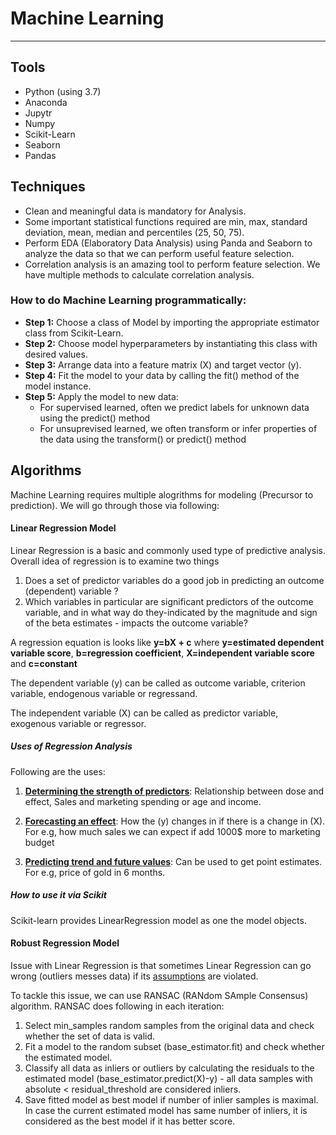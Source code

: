 # Machine Learning
----------------------

## Tools

* Python (using 3.7)
* Anaconda
* Jupytr
* Numpy
* Scikit-Learn
* Seaborn
* Pandas

## Techniques
* Clean and meaningful data is mandatory for Analysis.
* Some important statistical functions required are min, max, standard deviation, mean, median and percentiles (25, 50, 75).
* Perform EDA (Elaboratory Data Analysis) using Panda and Seaborn to analyze the data so that we can perform useful feature selection.
* Correlation analysis is an amazing tool to perform feature selection. We have multiple methods to calculate correlation analysis.

### How to do Machine Learning programmatically:

* <b>Step 1:</b> Choose a class of Model by importing the appropriate estimator class from Scikit-Learn.
* <b>Step 2:</b> Choose model hyperparameters by instantiating this class with desired values.
* <b>Step 3:</b> Arrange data into a feature matrix (X) and target vector (y).
* <b>Step 4:</b> Fit the model to your data by calling the fit() method of the model instance.
* <b>Step 5:</b> Apply the model to new data:
    - For supervised learned, often we predict labels for unknown data using the predict() method
    - For unsuprevised learned, we often transform or infer properties of the data using the transform() or predict() method


## Algorithms

Machine Learning requires multiple alogrithms for modeling (Precursor to prediction). We will go through those via following:

#### Linear Regression Model

Linear Regression is a basic and commonly used type of predictive analysis. Overall idea of regression is to examine two things

1. Does a set of predictor variables do a good job in predicting an outcome (dependent) variable ?
2. Which variables in particular are significant predictors of the outcome variable, and in what way do they-indicated by the magnitude and sign of the beta estimates - impacts the outcome variable?

A regression equation is looks like <b>y=bX + c</b> where <b>y=estimated dependent variable score</b>, <b>b=regression coefficient</b>, <b>X=independent variable score</b> and <b>c=constant</b>

The dependent variable (y) can be called as outcome variable, criterion variable, endogenous variable or regressand.

The independent variable (X) can be called as predictor variable, exogenous variable or regressor.

##### Uses of Regression Analysis

Following are the uses:

1. <b><u>Determining the strength of predictors</u></b>: Relationship between dose and effect, Sales and marketing spending or age and income.

2. <b><u>Forecasting an effect</u></b>: How the (y) changes in if there is a change in (X). For e.g, how much sales we can expect if add 1000$ more to marketing budget

3. <b><u>Predicting trend and future values</u></b>: Can be used to get point estimates. For e.g, price of gold in 6 months.


##### How to use it via Scikit

Scikit-learn provides LinearRegression model as one the model objects. 

#### Robust Regression Model

Issue with Linear Regression is that sometimes Linear Regression can go wrong (outliers messes data) if its <a href="https://www.statisticssolutions.com/assumptions-of-linear-regression/">assumptions</a> are violated.

To tackle this issue, we can use RANSAC (RANdom SAmple Consensus) algorithm. RANSAC does following in each iteration:

1. Select min_samples random samples from the original data and check whether the set of data is valid.
2. Fit a model to the random subset (base_estimator.fit) and check whether the estimated model.
3. Classify all data as inliers or outliers by calculating the residuals to the estimated model (base_estimator.predict(X)-y) - all data samples with absolute < residual_threshold are considered inliers.
4. Save fitted model as best model if number of inlier samples is maximal. In case the current estimated model has same number of inliers, it is considered as the best model if it has better score.




